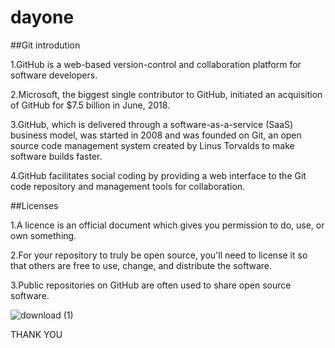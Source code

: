 # dayone

##Git introdution


1.GitHub is a web-based version-control and collaboration platform for software developers.

2.Microsoft, the biggest single contributor to GitHub, initiated an acquisition of GitHub for $7.5 billion in June, 2018.

3.GitHub, which is delivered through a software-as-a-service (SaaS) business model, was started in 2008 and was founded on Git, an open source code management system created by Linus Torvalds to make software builds faster.

4.GitHub facilitates social coding by providing a web interface to the Git code repository and management tools for collaboration.

##Licenses


1.A licence is an official document which gives you permission to do, use, or own something.

2.For your repository to truly be open source, you'll need to license it so that others are free to use, change, and distribute the software.

3.Public repositories on GitHub are often used to share open source software.


![download (1)](https://user-images.githubusercontent.com/116154044/196640226-8ede2028-af22-4f9b-a1cd-d2b769c4c59d.jpg)

THANK YOU
